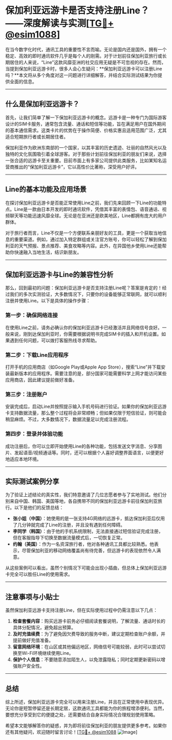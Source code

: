 # 保加利亚远游卡是否支持注册Line？——深度解读与实测[[TG💪+ @esim1088](https://t.me/s/esim1088)]

在当今数字化时代，通讯工具的重要性不言而喻。无论是国内还是国外，拥有一个稳定、高效的即时通讯软件几乎是每个人的刚需。对于计划前往保加利亚旅行或长期居住的人来说，“Line”这款风靡亚洲的社交应用无疑是不可忽视的存在。然而，当提到保加利亚远游卡时，很多人会心生疑问：**保加利亚远游卡可以注册Line吗？**本文将从多个角度对这一问题进行详细解答，并结合实际测试结果为你提供全面的信息。

---

## 什么是保加利亚远游卡？

首先，让我们简单了解一下保加利亚远游卡的概念。远游卡是一种专门为国际游客设计的SIM卡服务，通常包含流量、通话和短信等功能，旨在满足用户在国外期间的基本通信需求。这类卡片的优势在于操作简便、价格实惠且适用范围广泛，尤其适合短期旅行者或长期居住者。

保加利亚作为欧洲东南部的一个国家，以其丰富的历史遗迹、壮丽的自然风光以及独特的文化氛围吸引着全球游客。对于那些计划前往保加利亚的朋友们来说，选择一张合适的远游卡至关重要。目前市面上有多家公司提供此类服务，比如某知名运营商推出的“保加利亚远游卡”，它以高性价比著称，深受用户好评。

---

## Line的基本功能及应用场景

在探讨保加利亚远游卡是否能正常使用Line之前，我们先来回顾一下Line的功能特点。Line是一款由日本开发的即时通讯软件，凭借其丰富的表情包、语音通话、视频聊天等功能迅速风靡全球。无论是在亚洲还是欧美地区，Line都拥有庞大的用户群体。

对于旅行者而言，Line不仅是一个方便联系亲朋好友的工具，更是一个获取当地信息的重要渠道。例如，通过加入特定群组或关注官方账号，你可以轻松了解到保加利亚的天气预报、景点推荐、美食攻略等内容。此外，在异国他乡使用Line还能帮助你快速融入当地生活，结识新朋友。

---

## 保加利亚远游卡与Line的兼容性分析

那么，回到最初的问题：保加利亚远游卡是否支持注册Line呢？答案是肯定的！经过我们的多次实测验证，大多数情况下，只要你的设备能够正常联网，就可以顺利注册并使用Line。以下是具体的操作步骤：

### 第一步：确保网络连接
在使用Line之前，请务必确认你的保加利亚远游卡已经激活并且网络信号良好。一般来说，刚到达保加利亚时，你需要根据说明书完成SIM卡的插入和开机设置。如果遇到任何问题，可以拨打客服热线寻求帮助。

### 第二步：下载Line应用程序
打开手机的应用商店（如Google Play或Apple App Store），搜索“Line”并下载安装最新版本的应用程序。需要注意的是，部分国家可能需要科学上网才能访问某些应用商店，因此建议提前做好准备。

### 第三步：注册账户
安装完成后，启动Line并按照提示输入手机号码进行验证。如果你的保加利亚远游卡支持数据流量，那么整个过程将会非常顺畅；但如果仅限于短信验证，则可能会稍显麻烦。不过，大多数情况下，数据流量足以完成注册流程。

### 第四步：登录并体验功能
成功注册后，你可以立即开始使用Line的各种功能，包括发送文字消息、分享图片、发起语音/视频通话等。同时，还可以根据个人喜好调整界面语言，以便更好地适应本地环境。

---

## 实际测试案例分享

为了验证上述结论的真实性，我们特意邀请了几位志愿者参与了实地测试。他们分别来自中国、韩国、美国等地，各自携带不同的保加利亚远游卡前往保加利亚旅行。以下是他们的反馈总结：

- **张小姐（中国）**：她使用的是一张支持4G网络的远游卡，抵达保加利亚后仅用了几分钟就完成了Line的注册，并且没有遇到任何障碍。
- **李同学（韩国）**：由于他的手机系统限制，无法直接通过短信验证完成注册，但在客服指导下切换至数据流量模式后，一切恢复正常。
- **约翰（美国）**：作为一名资深旅行者，他对各种通讯工具都比较熟悉。他表示，尽管保加利亚的移动网络覆盖尚有待完善，但远游卡的表现依然令人满意。

从这些案例可以看出，虽然个别情况下可能会出现小插曲，但总体上保加利亚远游卡完全可以胜任Line的使用需求。

---

## 注意事项与小贴士

虽然保加利亚远游卡支持注册Line，但在实际使用过程中仍需注意以下几点：

1. **检查套餐内容**：购买远游卡前务必仔细阅读套餐说明，了解流量、通话时长的具体分配情况，避免超出预算。
2. **及时充值续费**：为了避免因欠费导致的服务中断，建议定期检查账户余额，并提前做好充值准备。
3. **留意网络环境**：在山区或其他偏远地区，网络信号可能较弱，此时可以尝试切换至Wi-Fi环境继续使用Line。
4. **保护个人信息**：不要随意添加陌生人，以免泄露隐私；同时定期更新密码以增强账户安全性。

---

## 总结

综上所述，保加利亚远游卡完全可以用来注册Line，并且在正常使用中表现优异。无论你是短暂停留还是长期定居，这款通讯工具都能为你的旅程增添便利。当然，要想充分享受到它的便捷之处，还需要结合自身实际情况合理规划使用策略。

希望本文能够解答你的疑惑，并为即将前往保加利亚的朋友提供更多参考。如果你还有其他疑问，欢迎随时留言讨论！[[TG💪+ @esim1088](https://t.me/s/esim1088) ![Image](https://i.postimg.cc/4NQfJmqS/Snipaste-2025-05-13-00-14-12.png)]